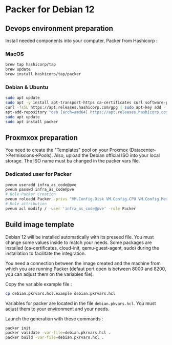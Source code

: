 # Packer for Debian 12

## Devops environment preparation

Install needed components into your computer, Packer from Hashicorp :

### MacOS

```bash
brew tap hashicorp/tap
brew update
brew install hashicorp/tap/packer
```

### Debian & Ubuntu

```bash
sudo apt update
sudo apt -y install apt-transport-https ca-certificates curl software-properties-common
curl -fsSL https://apt.releases.hashicorp.com/gpg | sudo apt-key add -
apt-add-repository "deb [arch=amd64] https://apt.releases.hashicorp.com $(lsb_release -cs) main"
sudo apt update
sudo apt install packer
```

## Proxmxox preparation

You need to create the "Templates" pool on your Proxmox (Datacenter->Permissions->Pools). Also, upload the Debian official ISO into your local storage. The ISO name must bu changed in the packer vars file.

### Dedicated user for Packer

```bash
pveum useradd infra_as_code@pve
pveum passwd infra_as_code@pve
# Role Packer Creation
pveum roleadd Packer -privs "VM.Config.Disk VM.Config.CPU VM.Config.Memory Datastore.AllocateTemplate Datastore.Audit Datastore.AllocateSpace Sys.Modify VM.Config.Options VM.Allocate VM.Audit VM.Console VM.Config.CDROM VM.Config.Cloudinit VM.Config.Network VM.PowerMgmt VM.Config.HWType VM.Monitor SDN.Use"
# Role attribution
pveum acl modify / -user 'infra_as_code@pve' -role Packer
```

## Build image template

Debian 12 will be installed automatically with its preseed file. You must change some values inside to match your needs. Some packages are installed (ca-certificates, cloud-init, qemu-guest-agent, sudo) during the installation to facilitate the integration.

You need a connection between the image created and the machine from which you are running Packer (defaut port open is between 8000 and 8200, you can adjust them on the variables file).

Copy the variable example file :

```bash
cp debian.pkrvars.hcl.example debian.pkrvars.hcl
```

Variables for packer are located in the file `debian.pkvars.hcl`. You must adjust them to your environment and your needs.

Launch the generation with these commands :

```bash
packer init .
packer validate -var-file=debian.pkrvars.hcl .
packer build -var-file=debian.pkrvars.hcl .
```
